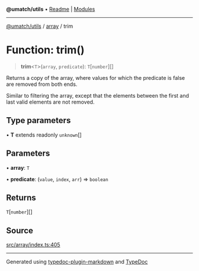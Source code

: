 **@umatch/utils** • [Readme](../../index.md) \| [Modules](../../modules.md)

***

[@umatch/utils](../../modules.md) / [array](../index.md) / trim

# Function: trim()

> **trim**\<`T`\>(`array`, `predicate`): `T`\[`number`\][]

Returns a copy of the array, where values for which the predicate
is false are removed from both ends.

Similar to filtering the array, except that the elements between
the first and last valid elements are not removed.

## Type parameters

• **T** extends readonly `unknown`[]

## Parameters

• **array**: `T`

• **predicate**: (`value`, `index`, `arr`) => `boolean`

## Returns

`T`\[`number`\][]

## Source

[src/array/index.ts:405](https://github.com/umatch-oficial/utils/blob/c1935bc/src/array/index.ts#L405)

***

Generated using [typedoc-plugin-markdown](https://www.npmjs.com/package/typedoc-plugin-markdown) and [TypeDoc](https://typedoc.org/)
